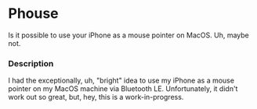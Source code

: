# Phouse
Is it possible to use your iPhone as a mouse pointer on MacOS.  Uh, maybe not.

### Description
I had the exceptionally, uh, "bright" idea to use my iPhone as a mouse pointer on my MacOS machine via Bluetooth LE.  Unfortunately, it didn't work out so great, but, hey, this is a work-in-progress.

